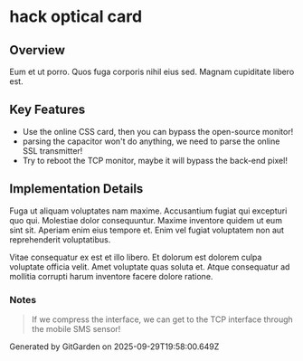 # hack optical card

## Overview
Eum et ut porro. Quos fuga corporis nihil eius sed. Magnam cupiditate libero est.

## Key Features
- Use the online CSS card, then you can bypass the open-source monitor!
- parsing the capacitor won't do anything, we need to parse the online SSL transmitter!
- Try to reboot the TCP monitor, maybe it will bypass the back-end pixel!

## Implementation Details
Fuga ut aliquam voluptates nam maxime. Accusantium fugiat qui excepturi quo qui. Molestiae dolor consequuntur. Maxime inventore quidem ut eum sint sit. Aperiam enim eius tempore et. Enim vel fugiat voluptatem non aut reprehenderit voluptatibus.
 Vitae consequatur ex est et illo libero. Et dolorum est dolorem culpa voluptate officia velit. Amet voluptate quas soluta et. Atque consequatur ad mollitia corrupti harum inventore facere dolore ratione.

### Notes
> If we compress the interface, we can get to the TCP interface through the mobile SMS sensor!

Generated by GitGarden on 2025-09-29T19:58:00.649Z
